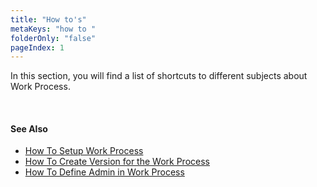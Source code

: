 ```yaml
---
title: "How to's"
metaKeys: "how to "
folderOnly: "false"
pageIndex: 1
---
```


In this section, you will find a list of shortcuts to different subjects about Work Process.

<br/>

#### See Also  

* [How To Setup Work Process](howto/setup.md)
* [How To Create Version for the Work Process](howto/versioning.md)
* [How To Define Admin in Work Process](howto/clientside.md)



